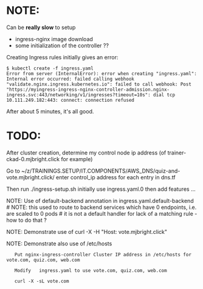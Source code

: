 
# NOTE:

Can be **really slow** to setup
- ingress-nginx image download
- some initialization of the controller ??

Creating Ingress rules initially gives an error:

    $ kubectl create -f ingress.yaml
    Error from server (InternalError): error when creating "ingress.yaml": Internal error occurred: failed calling webhook "validate.nginx.ingress.kubernetes.io": failed to call webhook: Post "https://myingress-ingress-nginx-controller-admission.nginx-ingress.svc:443/networking/v1/ingresses?timeout=10s": dial tcp 10.111.249.182:443: connect: connection refused

After about 5 minutes, it's all good.


# TODO:

After cluster creation, determine my control node ip address (of trainer-ckad-0.mjbright.click for example)

Go to ~/z/TRAININGS.SETUP/IT.COMPONENTS/AWS_DNS/quiz-and-vote.mjbright.click/
   enter control_ip address for each entry in dns.tf

Then run ./ingress-setup.sh
   initially use ingress.yaml.0
   then add features ...

NOTE: Use of default-backend annotation in ingress.yaml.default-backend
    # NOTE: this used to route to backend services which have 0 endpoints, i.e. are scaled to 0 pods
    #       it is not a default handler for lack of a matching rule - how to do that ?

NOTE: Demonstrate use of curl -X -H "Host: vote.mjbright.click"

NOTE: Demonstrate also use of /etc/hosts

       Put nginx-ingress-controller Cluster IP address in /etc/hosts for vote.com, quiz.com, web.com

       Modify   ingress.yaml to use vote.com, quiz.com, web.com

       curl -X -sL vote.com


